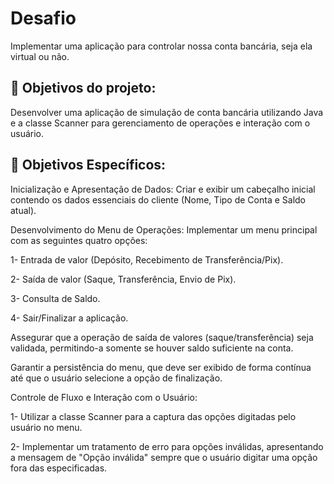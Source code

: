 

# Desafio


  Implementar uma aplicação para controlar nossa conta bancária, seja ela virtual ou não. 

## 🔨 Objetivos do projeto:

  Desenvolver uma aplicação de simulação de conta bancária utilizando Java e a classe Scanner para gerenciamento de operações e interação com o usuário.

## 🔨 Objetivos Específicos:

  Inicialização e Apresentação de Dados: Criar e exibir um cabeçalho inicial contendo os dados essenciais do cliente (Nome, Tipo de Conta e Saldo atual).

  Desenvolvimento do Menu de Operações: Implementar um menu principal com as seguintes quatro opções:

1- Entrada de valor (Depósito, Recebimento de Transferência/Pix).

2- Saída de valor (Saque, Transferência, Envio de Pix).

3- Consulta de Saldo.

4- Sair/Finalizar a aplicação.

  Assegurar que a operação de saída de valores (saque/transferência) seja validada, permitindo-a somente se houver saldo suficiente na conta.

  Garantir a persistência do menu, que deve ser exibido de forma contínua até que o usuário selecione a opção de finalização.

  Controle de Fluxo e Interação com o Usuário:

1- Utilizar a classe Scanner para a captura das opções digitadas pelo usuário no menu.

2- Implementar um tratamento de erro para opções inválidas, apresentando a mensagem de "Opção inválida" sempre que o usuário digitar uma opção fora das especificadas.

<p></p>


